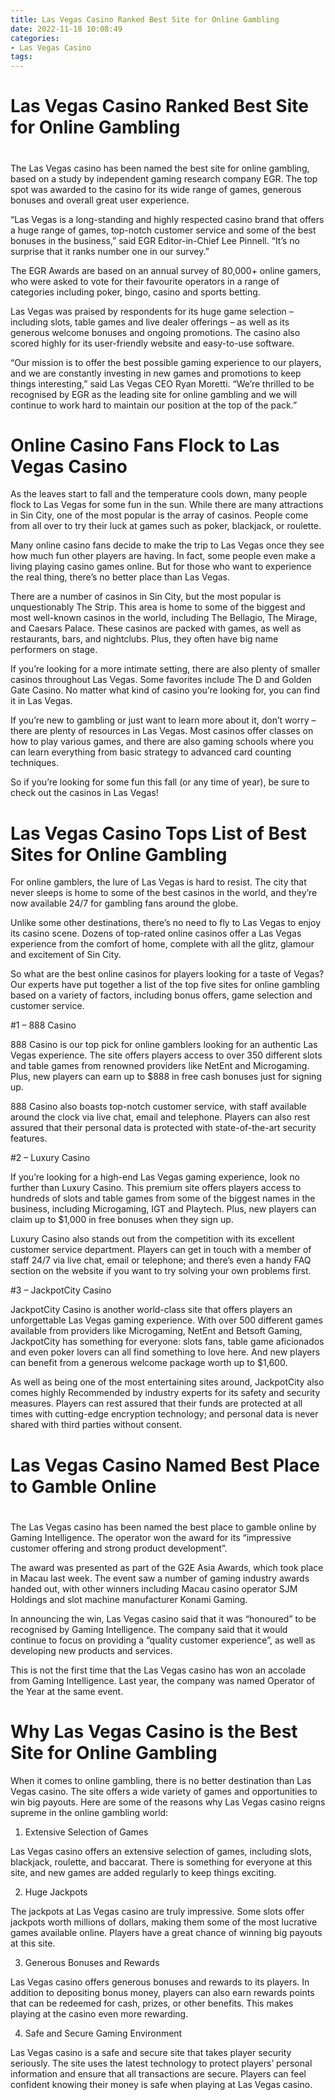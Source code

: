 ```yaml
---
title: Las Vegas Casino Ranked Best Site for Online Gambling
date: 2022-11-18 10:08:49
categories:
- Las Vegas Casino
tags:
---
```



#  Las Vegas Casino Ranked Best Site for Online Gambling

#

The Las Vegas casino has been named the best site for online gambling, based on a study by independent gaming research company EGR. The top spot was awarded to the casino for its wide range of games, generous bonuses and overall great user experience.




“Las Vegas is a long-standing and highly respected casino brand that offers a huge range of games, top-notch customer service and some of the best bonuses in the business,” said EGR Editor-in-Chief Lee Pinnell. “It’s no surprise that it ranks number one in our survey.”



The EGR Awards are based on an annual survey of 80,000+ online gamers, who were asked to vote for their favourite operators in a range of categories including poker, bingo, casino and sports betting.



Las Vegas was praised by respondents for its huge game selection – including slots, table games and live dealer offerings – as well as its generous welcome bonuses and ongoing promotions. The casino also scored highly for its user-friendly website and easy-to-use software.



“Our mission is to offer the best possible gaming experience to our players, and we are constantly investing in new games and promotions to keep things interesting,” said Las Vegas CEO Ryan Moretti. “We’re thrilled to be recognised by EGR as the leading site for online gambling and we will continue to work hard to maintain our position at the top of the pack.”

#  Online Casino Fans Flock to Las Vegas Casino

As the leaves start to fall and the temperature cools down, many people flock to Las Vegas for some fun in the sun. While there are many attractions in Sin City, one of the most popular is the array of casinos. People come from all over to try their luck at games such as poker, blackjack, or roulette.

Many online casino fans decide to make the trip to Las Vegas once they see how much fun other players are having. In fact, some people even make a living playing casino games online. But for those who want to experience the real thing, there’s no better place than Las Vegas.

There are a number of casinos in Sin City, but the most popular is unquestionably The Strip. This area is home to some of the biggest and most well-known casinos in the world, including The Bellagio, The Mirage, and Caesars Palace. These casinos are packed with games, as well as restaurants, bars, and nightclubs. Plus, they often have big name performers on stage.

If you’re looking for a more intimate setting, there are also plenty of smaller casinos throughout Las Vegas. Some favorites include The D and Golden Gate Casino. No matter what kind of casino you’re looking for, you can find it in Las Vegas.

If you’re new to gambling or just want to learn more about it, don’t worry – there are plenty of resources in Las Vegas. Most casinos offer classes on how to play various games, and there are also gaming schools where you can learn everything from basic strategy to advanced card counting techniques.

So if you’re looking for some fun this fall (or any time of year), be sure to check out the casinos in Las Vegas!

#  Las Vegas Casino Tops List of Best Sites for Online Gambling

For online gamblers, the lure of Las Vegas is hard to resist. The city that never sleeps is home to some of the best casinos in the world, and they’re now available 24/7 for gambling fans around the globe.

Unlike some other destinations, there’s no need to fly to Las Vegas to enjoy its casino scene. Dozens of top-rated online casinos offer a Las Vegas experience from the comfort of home, complete with all the glitz, glamour and excitement of Sin City.

So what are the best online casinos for players looking for a taste of Vegas? Our experts have put together a list of the top five sites for online gambling based on a variety of factors, including bonus offers, game selection and customer service.

#1 – 888 Casino

888 Casino is our top pick for online gamblers looking for an authentic Las Vegas experience. The site offers players access to over 350 different slots and table games from renowned providers like NetEnt and Microgaming. Plus, new players can earn up to $888 in free cash bonuses just for signing up.

888 Casino also boasts top-notch customer service, with staff available around the clock via live chat, email and telephone. Players can also rest assured that their personal data is protected with state-of-the-art security features.

#2 – Luxury Casino

If you’re looking for a high-end Las Vegas gaming experience, look no further than Luxury Casino. This premium site offers players access to hundreds of slots and table games from some of the biggest names in the business, including Microgaming, IGT and Playtech. Plus, new players can claim up to $1,000 in free bonuses when they sign up.

Luxury Casino also stands out from the competition with its excellent customer service department. Players can get in touch with a member of staff 24/7 via live chat, email or telephone; and there’s even a handy FAQ section on the website if you want to try solving your own problems first.

#3 – JackpotCity Casino

JackpotCity Casino is another world-class site that offers players an unforgettable Las Vegas gaming experience. With over 500 different games available from providers like Microgaming, NetEnt and Betsoft Gaming, JackpotCity has something for everyone: slots fans, table game aficionados and even poker lovers can all find something to love here. And new players can benefit from a generous welcome package worth up to $1,600.

As well as being one of the most entertaining sites around, JackpotCity also comes highly Recommended by industry experts for its safety and security measures. Players can rest assured that their funds are protected at all times with cutting-edge encryption technology; and personal data is never shared with third parties without consent.

#  Las Vegas Casino Named Best Place to Gamble Online

#

The Las Vegas casino has been named the best place to gamble online by Gaming Intelligence. The operator won the award for its “impressive customer offering and strong product development”.

The award was presented as part of the G2E Asia Awards, which took place in Macau last week. The event saw a number of gaming industry awards handed out, with other winners including Macau casino operator SJM Holdings and slot machine manufacturer Konami Gaming.

In announcing the win, Las Vegas casino said that it was “honoured” to be recognised by Gaming Intelligence. The company said that it would continue to focus on providing a “quality customer experience”, as well as developing new products and services.

This is not the first time that the Las Vegas casino has won an accolade from Gaming Intelligence. Last year, the company was named Operator of the Year at the same event.

#  Why Las Vegas Casino is the Best Site for Online Gambling

When it comes to online gambling, there is no better destination than Las Vegas casino. The site offers a wide variety of games and opportunities to win big payouts. Here are some of the reasons why Las Vegas casino reigns supreme in the online gambling world:

1. Extensive Selection of Games

Las Vegas casino offers an extensive selection of games, including slots, blackjack, roulette, and baccarat. There is something for everyone at this site, and new games are added regularly to keep things exciting.

2. Huge Jackpots

The jackpots at Las Vegas casino are truly impressive. Some slots offer jackpots worth millions of dollars, making them some of the most lucrative games available online. Players have a great chance of winning big payouts at this site.

3. Generous Bonuses and Rewards

Las Vegas casino offers generous bonuses and rewards to its players. In addition to depositing bonus money, players can also earn rewards points that can be redeemed for cash, prizes, or other benefits. This makes playing at the casino even more rewarding.

4. Safe and Secure Gaming Environment

Las Vegas casino is a safe and secure site that takes player security seriously. The site uses the latest technology to protect players’ personal information and ensure that all transactions are secure. Players can feel confident knowing their money is safe when playing at Las Vegas casino.